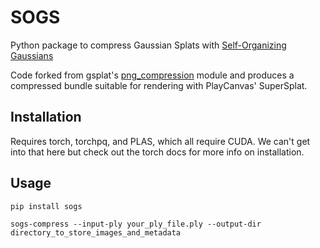 # SOGS

Python package to compress Gaussian Splats with [Self-Organizing Gaussians](https://github.com/fraunhoferhhi/Self-Organizing-Gaussians)

Code forked from gsplat's [png_compression](https://github.com/nerfstudio-project/gsplat/blob/main/gsplat/compression/png_compression.py) module and produces a compressed bundle suitable for rendering with PlayCanvas' SuperSplat.

## Installation

Requires torch, torchpq, and PLAS, which all require CUDA. We can't get into that here but check out the torch docs for more info on installation.

## Usage

`pip install sogs`

`sogs-compress --input-ply your_ply_file.ply --output-dir directory_to_store_images_and_metadata`